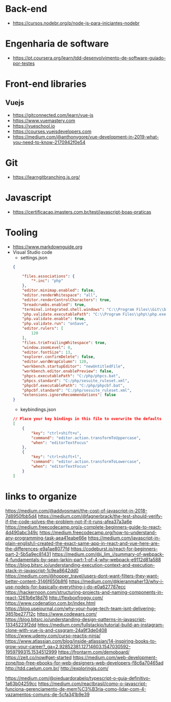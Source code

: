 # Back-end
* https://cursos.nodebr.org/p/node-js-para-iniciantes-nodebr

# Engenharia de software
* https://pt.coursera.org/learn/tdd-desenvolvimento-de-software-guiado-por-testes

# Front-end libraries
## Vuejs
* https://gitconnected.com/learn/vue-js
* https://www.vuemastery.com
* https://vueschool.io
* https://courses.vuejsdevelopers.com
* https://medium.com/@anthonygore/vue-development-in-2019-what-you-need-to-know-2170942f0e54

# Git
* https://learngitbranching.js.org/

# Javascript
* https://certificacao.imasters.com.br/test/javascript-boas-praticas

# Tooling
* https://www.markdownguide.org
* Visual Studio code
    * settings.json
    ```json
    {

        "files.associations": {
            "*.inc": "php"
        },
        "editor.minimap.enabled": false,
        "editor.renderWhitespace": "all",
        "editor.renderControlCharacters": true,
        "breadcrumbs.enabled": true,
        "terminal.integrated.shell.windows": "C:\\Program Files\\Git\\bin\\bash.exe",
        "php.validate.executablePath": "C:\\Program Files\\php\\php.exe",
        "php.validate.enable": true,
        "php.validate.run": "onSave",
        "editor.rulers": [
            120
        ],
        "files.trimTrailingWhitespace": true,
        "window.zoomLevel": 0,
        "editor.fontSize": 13,
        "explorer.confirmDelete": false,
        "editor.wordWrapColumn": 120,
        "workbench.startupEditor": "newUntitledFile",
        "workbench.editor.enablePreview": false,
        "phpcs.executablePath": "C:/php/phpcs.bat",
        "phpcs.standard": "C:/php/sesuite_ruleset.xml",
        "phpcbf.executablePath": "C:/php/phpcbf.bat",
        "phpcbf.standard": "C:/php/sesuite_ruleset.xml",
        "extensions.ignoreRecommendations": false
    }
    ```
    * keybindings.json
    ```json
    // Place your key bindings in this file to overwrite the defaults
    [
        {
            "key": "ctrl+shift+u",
            "command": "editor.action.transformToUppercase",
            "when": "editorTextFocus"
        },
        {
            "key": "ctrl+shift+l",
            "command": "editor.action.transformToLowercase",
            "when": "editorTextFocus"
        }
    ]
    ```

# links to organize
https://medium.com/@addyosmani/the-cost-of-javascript-in-2018-7d8950fbb5d4
https://medium.com/@fagnerbrack/the-test-should-verify-if-the-code-solves-the-problem-not-if-it-runs-afea37a3a6e
https://medium.freecodecamp.org/a-complete-beginners-guide-to-react-4d490abc349c
https://medium.freecodecamp.org/how-to-understand-any-programming-task-aea41eabe66e
https://medium.com/javascript-in-plain-english/i-created-the-exact-same-app-in-react-and-vue-here-are-the-differences-e9a1ae8077fd
https://codeburst.io/react-for-beginners-part-2-5b5a9ec81431
https://medium.com/@j_lim_j/summary-of-webpack-4-fundamentals-by-sean-larkin-part-1-of-4-why-webpack-e9112d81a588
https://blog.bitsrc.io/understanding-execution-context-and-execution-stack-in-javascript-1c9ea8642dd0
https://medium.com/@hopper_travel/users-dont-want-filters-they-want-better-content-3146f650b8f6
https://medium.com/@kieranmaher13/why-i-use-nodejs-for-basically-everything-i-do-e0a627787ecc
https://hackernoon.com/structuring-projects-and-naming-components-in-react-1261b6e18d76
http://flexboxfroggy.com/
https://www.codenation.com.br/index.html
https://blog.usejournal.com/why-your-huge-tech-team-isnt-delivering-3851be27712c
https://www.codewars.com/
https://blog.bitsrc.io/understanding-design-patterns-in-javascript-13345223f2dd
https://medium.com/fullstackio/tutorial-build-an-instagram-clone-with-vue-js-and-cssgram-24a9f3de0408
https://www.udemy.com/curso-reactjs-ninja/
https://www.atlassian.com/blog/inside-atlassian/14-inspiring-books-to-grow-your-career?_ga=2.92852381.12714603.1547030592-1959799315.1534512999
https://frontarm.com/demoboard/
https://zeit.co/now#get-started
https://medium.com/web-development-zone/top-free-ebooks-for-web-designers-web-developers-f8c6a70465ad
http://tdd.caelum.com.br/
http://exploringjs.com/

https://medium.com/@oieduardorabelo/typescript-o-guia-definitivo-1a63b04259cc
https://medium.com/reactbrasil/como-o-javascript-funciona-gerenciamento-de-mem%C3%B3ria-como-lidar-com-4-vazamentos-comuns-de-5cfa341b9e39